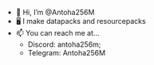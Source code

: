 - 👋 Hi, I’m @Antoha256M
- 🖥️ I make datapacks and resourcepacks
- 📫 You can reach me at...
  - Discord: antoha256m;
  - Telegram: Antoha256M

<!---
Antoha256M/Antoha256M is a ✨ special ✨ repository because its `README.md` (this file) appears on your GitHub profile.
You can click the Preview link to take a look at your changes.
--->
